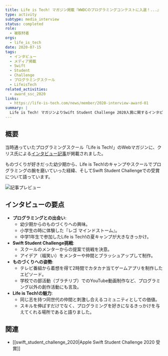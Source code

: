 ```yaml
---
title: Life is Tech! マガジン掲載『WWDCのプログラミングコンテストに入選！...』
type: activity
subtype: media_interview
status: completed
role:
  - 被取材者
orgs:
  - life_is_tech
date: 2020-07-15
tags:
  - インタビュー
  - メディア掲載
  - Swift
  - Student
  - Challenge
  - プログラミングスクール
  - LifeisTech
related_activities:
  - award_ssc_2020
links:
  - https://life-is-tech.com/news/member/2020-interview-award-01
summary: |
  Life is Tech! マガジンよりSwift Student Challenge 2020入賞に関するインタビューを受け、プログラミングとの出会いやLife is Tech!での経験、ものづくりへの情熱について語った記事が掲載されました。
---
```

## 概要
当時通っていたプログラミングスクール「Life is Tech!」のWebマガジンに、クリス氏による[インタビュー記事](https://life-is-tech.com/news/member/2020-interview-award-01)が掲載されました。

ものづくりが好きだった幼少期から、Life is Tech!のキャンプやスクールでプログラミングの腕を磨いていった経緯、そしてSwift Student Challengeでの受賞について語っています。

![記事プレビュー](linked_assets/20_Activities/Publications/life_is_tech_magazine_20200715_ssc_interview/assets/life_is_tech_magazine_preview.jpg)

## インタビューの要点
- **プログラミングとの出会い**:
    - 幼少期からのものづくりへの興味。
    - 小学生の時に体験した『レゴ マインドストーム』。
    - 中学1年生で参加したLife is Tech!の夏キャンプが大きなきっかけ。
- **Swift Student Challenge挑戦**:
    - スクールのメンターからの提案で挑戦を決意。
    - アイデア（福笑い）をメンターや仲間とブラッシュアップして制作。
- **ものづくりへの姿勢**:
    - テレビ番組から着想を得て2時間でカタカナ当てゲームアプリを制作したエピソード。
    - 学校での部活動（ブラチリブ）でのYouTube動画制作など、プログラミング以外の創作活動にも言及。
- **Life is Tech!の魅力**:
    - 同じ志を持つ同世代の仲間と刺激し合えるコミュニティとしての価値。
    - スキルを伸ばすだけでなく、プログラミングを好きになるきっかけを与えてくれる場所であると語りました。

## 関連
- [[swift_student_challenge_2020|Apple Swift Student Challenge 2020 受賞]]
